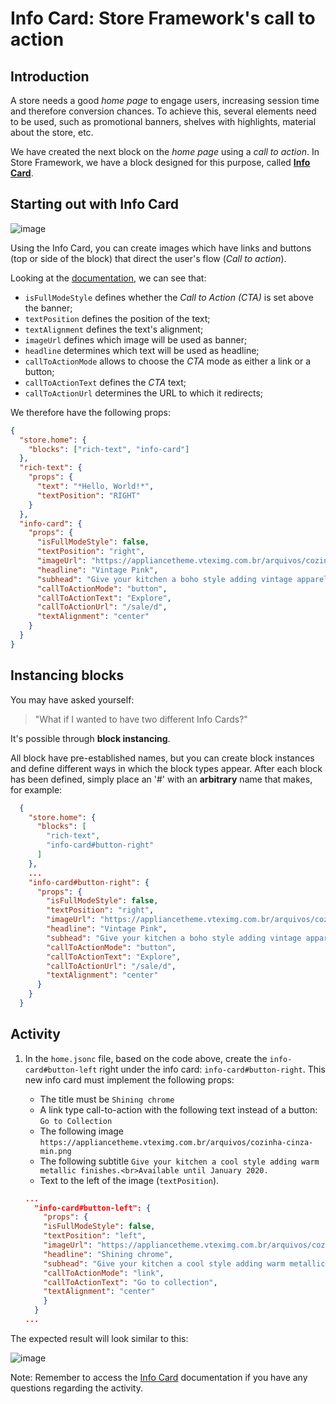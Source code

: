 # Info Card: Store Framework's call to action

## Introduction

A store needs a good _home page_ to engage users, increasing session time and therefore conversion chances. To achieve this, several elements need to be used, such as promotional banners, shelves with highlights, material about the store, etc.

We have created the next block on the _home page_ using a _call to action_. In Store Framework, we have a block designed for this purpose, called [**Info Card**](https://developers.vtex.com/docs/vtex-store-components-infocard).

## Starting out with Info Card

![image](https://user-images.githubusercontent.com/18701182/68480411-7b085800-0213-11ea-9426-31dcb0d0aa7d.png)

Using the Info Card, you can create images which have links and buttons (top or side of the block) that direct the user's flow (_Call to action_).

Looking at the [documentation]([https://developers.vtex.com/docs/vtex-store-components-infocard#configuration](https://developers.vtex.com/docs/guides/vtex-store-components-infocard)), we can see that:

- `isFullModeStyle` defines whether the _Call to Action (CTA)_ is set above the banner;
- `textPosition` defines the position of the text;
- `textAlignment` defines the text's alignment;
- `imageUrl` defines which image will be used as banner;
- `headline` determines which text will be used as headline;
- `callToActionMode` allows to choose the _CTA_ mode as either a link or a button;
- `callToActionText` defines the _CTA_ text;
- `callToActionUrl` determines the URL to which it redirects;

We therefore have the following props:

```json
{
  "store.home": {
    "blocks": ["rich-text", "info-card"]
  },
  "rich-text": {
    "props": {
      "text": "*Hello, World!*",
      "textPosition": "RIGHT"
    }
  },
  "info-card": {
    "props": {
      "isFullModeStyle": false,
      "textPosition": "right",
      "imageUrl": "https://appliancetheme.vteximg.com.br/arquivos/cozinha-rosa-min.png",
      "headline": "Vintage Pink",
      "subhead": "Give your kitchen a boho style adding vintage apparels.<br>Available until January 2020.",
      "callToActionMode": "button",
      "callToActionText": "Explore",
      "callToActionUrl": "/sale/d",
      "textAlignment": "center"
    }
  }
}
```

## Instancing blocks

You may have asked yourself:

> "What if I wanted to have two different Info Cards?"

It's possible through **block instancing**.

All block have pre-established names, but you can create block instances and define different ways in which the block types appear. After each block has been defined, simply place an '#' with an **arbitrary** name that makes, for example:

```json
  {
    "store.home": {
      "blocks": [
        "rich-text",
        "info-card#button-right"
      ]
    },
    ...
    "info-card#button-right": {
      "props": {
        "isFullModeStyle": false,
        "textPosition": "right",
        "imageUrl": "https://appliancetheme.vteximg.com.br/arquivos/cozinha-rosa-min.png",
        "headline": "Vintage Pink",
        "subhead": "Give your kitchen a boho style adding vintage apparels.<br>Available until January 2020.",
        "callToActionMode": "button",
        "callToActionText": "Explore",
        "callToActionUrl": "/sale/d",
        "textAlignment": "center"
      }
    }
  }
```

## Activity

1. In the `home.jsonc` file, based on the code above, create the `info-card#button-left` right under the info card: `info-card#button-right`. This new info card must implement the following props:

   - The title must be `Shining chrome`
   - A link type call-to-action with the following text instead of a button: `Go to Collection`
   - The following image `https://appliancetheme.vteximg.com.br/arquivos/cozinha-cinza-min.png`
   - The following subtitle `Give your kitchen a cool style adding warm metallic finishes.<br>Available until January 2020.`
   - Text to the left of the image (`textPosition`).

   ```json
   ...
     "info-card#button-left": {
       "props": {
       "isFullModeStyle": false,
       "textPosition": "left",
       "imageUrl": "https://appliancetheme.vteximg.com.br/arquivos/cozinha-cinza-min.png",
       "headline": "Shining chrome",
       "subhead": "Give your kitchen a cool style adding warm metallic finishes.<br>Available until January 2020.",
       "callToActionMode": "link",
       "callToActionText": "Go to collection",
       "textAlignment": "center"
       }
     }
   ...
   ```

The expected result will look similar to this:

![image](https://appliancetheme.vteximg.com.br/arquivos/info-card-activity.png)

Note: Remember to access the [Info Card]([https://developers.vtex.com/docs/vtex-store-components-infocard](https://developers.vtex.com/docs/guides/vtex-store-components-infocard)) documentation if you have any questions regarding the activity.
